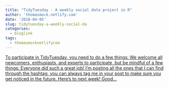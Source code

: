 ```yaml
---
title: "TidyTuesday - A weekly social data project in R"
author: 'thomasmock.netlify.com'
date: '2018-04-05'
slug: tidytuesday-a-weekly-social-da
categories:
  - bloglink
tags:
  - thomasmocknetlifycom
---
```


[To participate in TidyTuesday, you need to do a few things: We welcome all newcomers, enthusiasts, and experts to participate, but be mindful of a few things: Everyone did such a great job! I’m posting all the ones that I can find through the hashtag, you can always tag me in your post to make sure you get noticed in the future. Here’s to next week! Good...<click to read more>](https://thomasmock.netlify.com/post/tidytuesday-a-weekly-social-data-project-in-r/)

